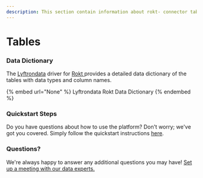 ```yaml
---
description: This section contain information about rokt- connector tables information
---
```


# Tables

### Data Dictionary

The [Lyftrondata](https://www.lyftrondata.com/) driver for [Rokt ](None/)[ ](https://www.lyftrondata.com/integration/rokt-/)provides a detailed data dictionary of the tables with data types and column names.

{% embed url="None" %}
Lyftrondata Rokt  Data Dictionary
{% endembed %}

### Quickstart Steps

Do you have questions about how to use the platform? Don't worry; we've got you covered. Simply follow the quickstart instructions [here](../README.md).

### Questions? <a href="#questions" id="questions"></a>

We're always happy to answer any additional questions you may have! [Set up a meeting with our data experts.](https://www.lyftrondata.com/book-a-meeting/)

